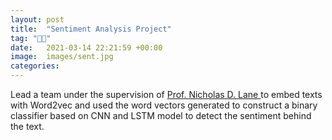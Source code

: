 ```yaml
---
layout: post
title:  "Sentiment Analysis Project"
tag: "🤖🧠"
date:   2021-03-14 22:21:59 +00:00
image:  images/sent.jpg
categories: 
---
```

Lead a team under the supervision of <a href="http://niclane.org/"> Prof. Nicholas D. Lane </a> to embed texts with Word2vec and used the
word vectors generated to construct a binary classifier based on CNN and LSTM model to detect the sentiment
behind the text.